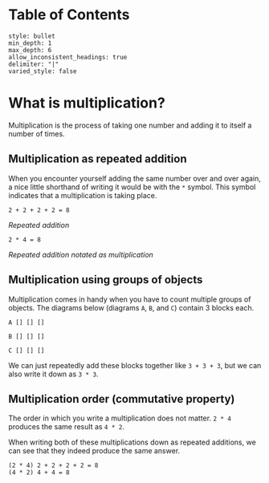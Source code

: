 # Table of Contents
```toc
style: bullet
min_depth: 1
max_depth: 6
allow_inconsistent_headings: true
delimiter: "|"
varied_style: false
```
# What is multiplication?
Multiplication is the process of taking one number and adding it to itself a number of times.

## Multiplication as repeated addition
When you encounter yourself adding the same number over and over again, a nice little shorthand of writing it would be with the `*` symbol. This symbol indicates that a multiplication is taking place.

```
2 + 2 + 2 + 2 = 8
```
*Repeated addition*

```
2 * 4 = 8
```
*Repeated addition notated as multiplication*

## Multiplication using groups of objects
Multiplication comes in handy when you have to count multiple groups of objects. The diagrams below (diagrams `A`, `B`, and `C`) contain 3 blocks each.

```
A [] [] []

B [] [] []

C [] [] []
```

We can just repeatedly add these blocks together like `3 + 3 + 3`, but we can also write it down as `3 * 3`. 

## Multiplication order (commutative property)
The order in which you write a multiplication does not matter. `2 * 4` produces the same result as `4 * 2`.

When writing both of these multiplications down as repeated additions, we can see that they indeed produce the same answer.

```
(2 * 4) 2 + 2 + 2 + 2 = 8
(4 * 2) 4 + 4 = 8
```